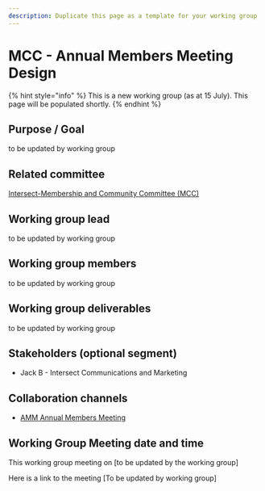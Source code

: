 ```yaml
---
description: Duplicate this page as a template for your working group
---
```


# MCC - Annual Members Meeting Design

{% hint style="info" %}
This is a new working group (as at 15 July).  This page will be populated shortly.
{% endhint %}

## Purpose / Goal

to be updated by working group

## Related committee

[Intersect-Membership and Community Committee (MCC)](https://app.gitbook.com/o/Prbm1mtkwSsGWSvG1Bfd/s/ZqouSToCJnFmpkx5WZw5/ "mention")

## Working group lead

to be updated by working group

## Working group members

to be updated by working group

## Working group deliverables

to be updated by working group

## Stakeholders (optional segment)

* Jack B - Intersect Communications and Marketing

## Collaboration channels&#x20;

* [AMM Annual Members Meeting](https://discord.com/channels/1136727663583698984/1276653192070823949)

## Working Group Meeting date and time

This working group meeting on \[to be updated by the working group]

Here is a link to the meeting \[To be updated by working group]
